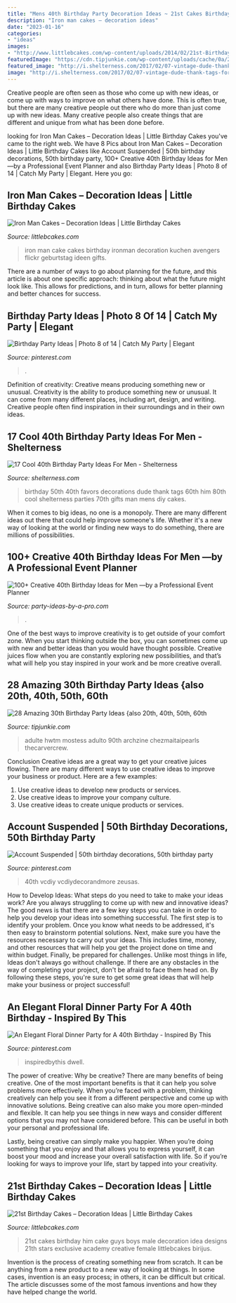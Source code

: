 ```yaml
---
title: "Mens 40th Birthday Party Decoration Ideas ~ 21st Cakes Birthday Him Cake Guys Boys Male Decoration Idea Designs 21th Stars Exclusive Academy Creative Female Littlebcakes Birijus"
description: "Iron man cakes – decoration ideas"
date: "2023-01-16"
categories:
- "ideas"
images:
- "http://www.littlebcakes.com/wp-content/uploads/2014/02/21st-Birthday-Cakes-Ideas-1024x768.jpg"
featuredImage: "https://cdn.tipjunkie.com/wp-content/uploads/cache/0a/26/0a26d85e699b0356cc0cf32383560e73.jpg"
featured_image: "http://i.shelterness.com/2017/02/07-vintage-dude-thank-tags-for-party-favors.jpg"
image: "http://i.shelterness.com/2017/02/07-vintage-dude-thank-tags-for-party-favors.jpg"
---
```



Creative people are often seen as those who come up with new ideas, or come up with ways to improve on what others have done. This is often true, but there are many creative people out there who do more than just come up with new ideas. Many creative people also create things that are different and unique from what has been done before.

	

		
looking for Iron Man Cakes – Decoration Ideas | Little Birthday Cakes you've came to the right web. We have 8 Pics about Iron Man Cakes – Decoration Ideas | Little Birthday Cakes like Account Suspended | 50th birthday decorations, 50th birthday party, 100+ Creative 40th Birthday Ideas for Men —by a Professional Event Planner and also Birthday Party Ideas | Photo 8 of 14 | Catch My Party | Elegant. Here you go:
		
    
## Iron Man Cakes – Decoration Ideas | Little Birthday Cakes

<img loading=lazy src="http://www.littlebcakes.com/wp-content/uploads/2014/01/Iron-Man-Birthday-Cake.jpg" onerror="this.onerror=null;this.src='https://tse3.mm.bing.net/th?id=OIP.rrUwrmxHSp5rk_-JzbY5DAHaMJ&amp;pid=15.1';" alt="Iron Man Cakes – Decoration Ideas | Little Birthday Cakes">

_Source: littlebcakes.com_

>iron man cake cakes birthday ironman decoration kuchen avengers flickr geburtstag ideen gifts. 

	

There are a number of ways to go about planning for the future, and this article is about one specific approach: thinking about what the future might look like. This allows for predictions, and in turn, allows for better planning and better chances for success.

    
## Birthday Party Ideas | Photo 8 Of 14 | Catch My Party | Elegant

<img loading=lazy src="https://i.pinimg.com/736x/f9/1c/d6/f91cd62c9b0a4fc40b0c550246262c2f.jpg" onerror="this.onerror=null;this.src='https://tse4.mm.bing.net/th?id=OIP.wC4DzdtIuU3e2uFQ_i5CxwHaFj&amp;pid=15.1';" alt="Birthday Party Ideas | Photo 8 of 14 | Catch My Party | Elegant">

_Source: pinterest.com_

>. 

	

Definition of creativity: Creative means producing something new or unusual.
Creativity is the ability to produce something new or unusual. It can come from many different places, including art, design, and writing. Creative people often find inspiration in their surroundings and in their own ideas.

    
## 17 Cool 40th Birthday Party Ideas For Men - Shelterness

<img loading=lazy src="http://i.shelterness.com/2017/02/07-vintage-dude-thank-tags-for-party-favors.jpg" onerror="this.onerror=null;this.src='https://tse3.mm.bing.net/th?id=OIP.Ne2XOytjrLigGekK1BxSpwHaJ4&amp;pid=15.1';" alt="17 Cool 40th Birthday Party Ideas For Men - Shelterness">

_Source: shelterness.com_

>birthday 50th 40th favors decorations dude thank tags 60th him 80th cool shelterness parties 70th gifts man mens diy cakes. 

	

When it comes to big ideas, no one is a monopoly. There are many different ideas out there that could help improve someone's life. Whether it's a new way of looking at the world or finding new ways to do something, there are millions of possibilities. 

    
## 100+ Creative 40th Birthday Ideas For Men —by A Professional Event Planner

<img loading=lazy src="http://www.party-ideas-by-a-pro.com/image-files/40men17b.jpg" onerror="this.onerror=null;this.src='https://tse1.mm.bing.net/th?id=OIP.Vt5a5-phEjEu56J4C83rZQAAAA&amp;pid=15.1';" alt="100+ Creative 40th Birthday Ideas for Men —by a Professional Event Planner">

_Source: party-ideas-by-a-pro.com_

>. 

	

One of the best ways to improve creativity is to get outside of your comfort zone. When you start thinking outside the box, you can sometimes come up with new and better ideas than you would have thought possible. Creative juices flow when you are constantly exploring new possibilities, and that’s what will help you stay inspired in your work and be more creative overall.

    
## 28 Amazing 30th Birthday Party Ideas {also 20th, 40th, 50th, 60th

<img loading=lazy src="https://cdn.tipjunkie.com/wp-content/uploads/cache/0a/26/0a26d85e699b0356cc0cf32383560e73.jpg" onerror="this.onerror=null;this.src='https://tse3.mm.bing.net/th?id=OIP.jsRqARbJICiXxihZKJEf7AHaLf&amp;pid=15.1';" alt="28 Amazing 30th Birthday Party Ideas {also 20th, 40th, 50th, 60th">

_Source: tipjunkie.com_

>adulte hwtm mostess adulto 90th archzine chezmaitaipearls thecarvercrew. 

	

Conclusion
Creative ideas are a great way to get your creative juices flowing. There are many different ways to use creative ideas to improve your business or product. Here are a few examples:
1. Use creative ideas to develop new products or services.
2. Use creative ideas to improve your company culture.
3. Use creative ideas to create unique products or services.

    
## Account Suspended | 50th Birthday Decorations, 50th Birthday Party

<img loading=lazy src="https://i.pinimg.com/736x/32/bb/c7/32bbc79b1f243628643cf3041d9fb1fa.jpg" onerror="this.onerror=null;this.src='https://tse3.mm.bing.net/th?id=OIP.TGaX4uoL9depCwbZnh05VwHaLG&amp;pid=15.1';" alt="Account Suspended | 50th birthday decorations, 50th birthday party">

_Source: pinterest.com_

>40th vcdiy vcdiydecorandmore zeusas. 

	

How to Develop Ideas: What steps do you need to take to make your ideas work?
Are you always struggling to come up with new and innovative ideas? The good news is that there are a few key steps you can take in order to help you develop your ideas into something successful. The first step is to identify your problem. Once you know what needs to be addressed, it's then easy to brainstorm potential solutions. Next, make sure you have the resources necessary to carry out your ideas. This includes time, money, and other resources that will help you get the project done on time and within budget. Finally, be prepared for challenges. Unlike most things in life, Ideas don't always go without challenge. If there are any obstacles in the way of completing your project, don't be afraid to face them head on. By following these steps, you're sure to get some great ideas that will help make your business or project successful!

    
## An Elegant Floral Dinner Party For A 40th Birthday - Inspired By This

<img loading=lazy src="https://i.pinimg.com/736x/40/c9/2f/40c92fdda82ab80c6190831d6f2ae861.jpg" onerror="this.onerror=null;this.src='https://tse2.mm.bing.net/th?id=OIP.7K-8w7StLp5nVOZsZYiQBgHaKH&amp;pid=15.1';" alt="An Elegant Floral Dinner Party for A 40th Birthday - Inspired By This">

_Source: pinterest.com_

>inspiredbythis dwell. 

	

The power of creative: Why be creative?
There are many benefits of being creative. One of the most important benefits is that it can help you solve problems more effectively. When you’re faced with a problem, thinking creatively can help you see it from a different perspective and come up with innovative solutions.
Being creative can also make you more open-minded and flexible. It can help you see things in new ways and consider different options that you may not have considered before. This can be useful in both your personal and professional life.

Lastly, being creative can simply make you happier. When you’re doing something that you enjoy and that allows you to express yourself, it can boost your mood and increase your overall satisfaction with life. So if you’re looking for ways to improve your life, start by tapped into your creativity.

    
## 21st Birthday Cakes – Decoration Ideas | Little Birthday Cakes

<img loading=lazy src="http://www.littlebcakes.com/wp-content/uploads/2014/02/21st-Birthday-Cakes-Ideas-1024x768.jpg" onerror="this.onerror=null;this.src='https://tse4.mm.bing.net/th?id=OIP.HsSGV4GfjytRJmGV4J7c_QHaFj&amp;pid=15.1';" alt="21st Birthday Cakes – Decoration Ideas | Little Birthday Cakes">

_Source: littlebcakes.com_

>21st cakes birthday him cake guys boys male decoration idea designs 21th stars exclusive academy creative female littlebcakes birijus. 

	

Invention is the process of creating something new from scratch. It can be anything from a new product to a new way of looking at things. In some cases, invention is an easy process; in others, it can be difficult but critical. The article discusses some of the most famous inventions and how they have helped change the world.

